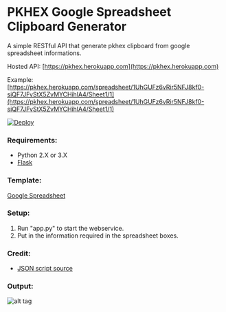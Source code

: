 # PKHEX Google Spreadsheet Clipboard Generator
A simple RESTful API that generate pkhex clipboard from google spreadsheet informations.

Hosted API: [https://pkhex.herokuapp.com](https://pkhex.herokuapp.com)

Example: [https://pkhex.herokuapp.com/spreadsheet/1UhGUFz6vRir5NFJ8kf0-siQF7JFvStX5ZvMYCHihlA4/Sheet1/1](https://pkhex.herokuapp.com/spreadsheet/1UhGUFz6vRir5NFJ8kf0-siQF7JFvStX5ZvMYCHihlA4/Sheet1/1)

[![Deploy](https://www.herokucdn.com/deploy/button.svg)](https://heroku.com/deploy)

### Requirements:
- Python 2.X or 3.X
- [Flask](http://flask.pocoo.org/)

### Template:
[Google Spreadsheet](https://docs.google.com/spreadsheets/d/1UhGUFz6vRir5NFJ8kf0-siQF7JFvStX5ZvMYCHihlA4/edit?usp=sharing)

### Setup:
1. Run "app.py" to start the webservice.
2. Put in the information required in the spreadsheet boxes.

### Credit:
- [JSON script source](https://script.google.com/d/143u0RLuppsmYJ0B3wzo6i0jZYSfIFV2NLJMHPM-Sqczpr9bLwdffc-Wx/edit?usp=sharing)

### Output:
![alt tag](https://raw.githubusercontent.com/N3evin/pkhex-spreadsheet/master/output.PNG)